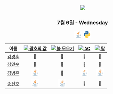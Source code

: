 <div align="center">
  <h3><img src="https://images.velog.io/images/kyle/post/b43968c8-412e-4bad-9e02-805bd14d5445/what-is-an-algorithm.png" height="300"/></h3>

  ### <center>**7월 6일 - Wednesday**</center>
  <!--Java-->
  <img src="https://raw.githubusercontent.com/vscode-icons/vscode-icons/master/icons/file_type_jar.svg" height="25"/>
  <!--Python-->
  <img src="https://raw.githubusercontent.com/vscode-icons/vscode-icons/master/icons/file_type_python.svg" height="25"/>

  <!--문제를 풀었으면 위의 아이콘을 복사해서 붙여넣기-->
  <!--링크 삽입할 때 Forked Repo(개인 저장소)가 아닌 Remote Repo(원본 저장소) 주소를 붙여넣을 것-->
  |이름|[<img src="https://d2gd6pc034wcta.cloudfront.net/tier/10.svg" height="12"> 괄호의 값](https://www.acmicpc.net/problem/2504)|[<img src="https://d2gd6pc034wcta.cloudfront.net/tier/10.svg" height="12"> 볼 모으기](https://www.acmicpc.net/problem/17615)|[<img src="https://d2gd6pc034wcta.cloudfront.net/tier/11.svg" height="12"> AC](https://www.acmicpc.net/problem/5430)|[<img src="https://d2gd6pc034wcta.cloudfront.net/tier/11.svg" height="12"> 탑](https://www.acmicpc.net/problem/2493)|
  |:---:|:---:|:---:|:---:|:---:|
  |[김경훈](https://github.com/khoon-git)|🧠|🧠|🧠|🧠|
  |[김민수](https://github.com/Minsu9130)|🧠|🧠|🧠|🧠|
  |[김병훈](https://github.com/hunibottle)|[<img src="https://raw.githubusercontent.com/vscode-icons/vscode-icons/master/icons/file_type_jar.svg" height="25"/>](./BOJ2504_BH.java)|🧠|[<img src="https://raw.githubusercontent.com/vscode-icons/vscode-icons/master/icons/file_type_jar.svg" height="25"/>](./BOJ5430_BH.java)|[<img src="https://raw.githubusercontent.com/vscode-icons/vscode-icons/master/icons/file_type_jar.svg" height="25"/>](./BOJ2493_BH.java)|
  |[송진호](https://github.com/sth4881)|[<img src="https://raw.githubusercontent.com/vscode-icons/vscode-icons/master/icons/file_type_jar.svg" height="25"/>](./BOJ2504_JH.md)|[<img src="https://raw.githubusercontent.com/vscode-icons/vscode-icons/master/icons/file_type_jar.svg" height="25"/>](./BOJ17615_JH.md)|🧠|🧠|
</div>
